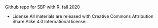 Github repo for SBP with R, fall 2020

* License
All materials are released with Creative Commons Attribution Share Alike 4.0 International license.
